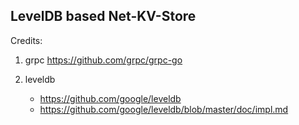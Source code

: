 LevelDB based Net-KV-Store
---

Credits:

1. grpc
   https://github.com/grpc/grpc-go

2. leveldb
   - https://github.com/google/leveldb
   - https://github.com/google/leveldb/blob/master/doc/impl.md
